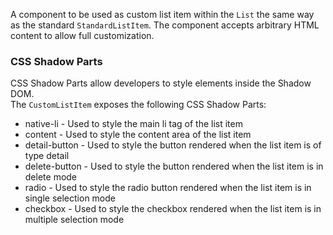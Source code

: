 A component to be used as custom list item within the `List` the same way as the standard `StandardListItem`. The component accepts arbitrary HTML content to allow full customization.

### CSS Shadow Parts

<ui5-link target="_blank" href="https://developer.mozilla.org/en-US/docs/Web/CSS/::part">CSS Shadow Parts</ui5-link> allow developers to style elements inside the Shadow DOM.  
The `CustomListItem` exposes the following CSS Shadow Parts:

- native-li - Used to style the main li tag of the list item
- content - Used to style the content area of the list item
- detail-button - Used to style the button rendered when the list item is of type detail
- delete-button - Used to style the button rendered when the list item is in delete mode
- radio - Used to style the radio button rendered when the list item is in single selection mode
- checkbox - Used to style the checkbox rendered when the list item is in multiple selection mode
